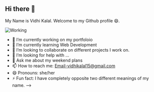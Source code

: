 ## Hi there 👋
My Name is Vidhi Kalal. Welcome to my Github profile 😄.

![Working](https://raw.githubusercontent.com/Vidhikalal/Vidhikalal/master/https://github.com/Vidhikalal/VidhiKalal/blob/main/gif.gif)
- 🔭 I’m currently working on my portfoloio 
- 🌱 I’m currently learning Web Development
- 👯 I’m looking to collaborate on different projects I work on.
- 🤔 I’m looking for help with ...
- 💬 Ask me about my weekend plans
- 📫 How to reach me: Email-vidhikalal15@gmail.com
- 😄 Pronouns: she/her
- ⚡ Fun fact: I have completely opposite two different meanings of my name.
-->
